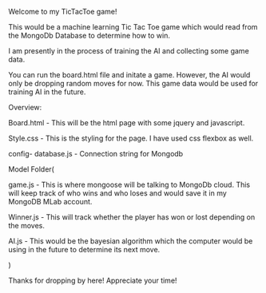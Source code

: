 Welcome to my TicTacToe game! 

This would be a machine learning Tic Tac Toe game which would read from the MongoDb Database to determine how to win. 

I am presently in the process of training the AI and collecting some game data. 

You can run the board.html file and initate a game. However, the AI would only be dropping random moves for now. This game data would be used for training AI in the future. 


Overview:

Board.html - This will be the html page with some jquery and javascript.

Style.css - This is the styling for the page. I have used css flexbox as well.

config- database.js - Connection string for Mongodb

Model Folder(

game.js - This is where mongoose will be talking to MongoDb cloud. This will keep track of who wins and who loses and would save it in my MongoDB MLab account.

Winner.js - This will track whether the player has won or lost depending on the moves. 

AI.js - This would be the bayesian algorithm which the computer would be using in the future to determine its next move. 

)

Thanks for dropping by here! Appreciate your time! 

